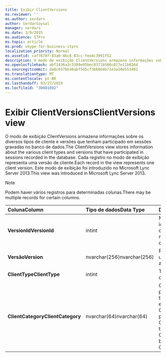 ```yaml
---
title: Exibir ClientVersions
ms.reviewer: ''
ms.author: serdars
author: SerdarSoysal
manager: serdars
ms.date: 3/9/2015
ms.audience: ITPro
ms.topic: article
ms.prod: skype-for-business-itpro
localization_priority: Normal
ms.assetid: caf7678f-83a0-46c8-83cc-fee4c3991f52
description: O modo de exibição ClientVersions armazena informações sobre os diversos tipos de cliente e versões que tenham participado em sessões gravadas no banco de dados. Cada registro no modo de exibição representa uma versão de cliente. Este modo de exibição foi introduzido no Microsoft Lync Server 2013.
ms.openlocfilehash: abf1436a2c3309e95bec8371b586c017e11b816d
ms.sourcegitcommit: da8c037bb30abf5d5cf3b60d4b71e3a10e553402
ms.translationtype: MT
ms.contentlocale: pt-BR
ms.lasthandoff: 03/27/2019
ms.locfileid: "30881692"
---
```

# <a name="clientversions-view"></a><span data-ttu-id="443c0-105">Exibir ClientVersions</span><span class="sxs-lookup"><span data-stu-id="443c0-105">ClientVersions view</span></span>
 
<span data-ttu-id="443c0-106">O modo de exibição ClientVersions armazena informações sobre os diversos tipos de cliente e versões que tenham participado em sessões gravadas no banco de dados.</span><span class="sxs-lookup"><span data-stu-id="443c0-106">The ClientVersions view stores information about the various client types and versions that have participated in sessions recorded in the database.</span></span> <span data-ttu-id="443c0-107">Cada registro no modo de exibição representa uma versão de cliente.</span><span class="sxs-lookup"><span data-stu-id="443c0-107">Each record in the view represents one client version.</span></span> <span data-ttu-id="443c0-108">Este modo de exibição foi introduzido no Microsoft Lync Server 2013.</span><span class="sxs-lookup"><span data-stu-id="443c0-108">This view was introduced in Microsoft Lync Server 2013.</span></span>
  
> [!NOTE]
> <span data-ttu-id="443c0-109">Podem haver vários registros para determinadas colunas.</span><span class="sxs-lookup"><span data-stu-id="443c0-109">There may be multiple records for certain columns.</span></span> 
  
|<span data-ttu-id="443c0-110">**Coluna**</span><span class="sxs-lookup"><span data-stu-id="443c0-110">**Column**</span></span>|<span data-ttu-id="443c0-111">**Tipo de dados**</span><span class="sxs-lookup"><span data-stu-id="443c0-111">**Data Type**</span></span>|<span data-ttu-id="443c0-112">**Detalhes**</span><span class="sxs-lookup"><span data-stu-id="443c0-112">**Details**</span></span>|
|:-----|:-----|:-----|
|<span data-ttu-id="443c0-113">**VersionId**</span><span class="sxs-lookup"><span data-stu-id="443c0-113">**VersionId**</span></span> <br/> |<span data-ttu-id="443c0-114">int</span><span class="sxs-lookup"><span data-stu-id="443c0-114">int</span></span>  <br/> |<span data-ttu-id="443c0-115">Número exclusivo identificando este tipo de cliente e versão.</span><span class="sxs-lookup"><span data-stu-id="443c0-115">Unique number identifying this client type and version.</span></span>  <br/> |
|<span data-ttu-id="443c0-116">**Versão**</span><span class="sxs-lookup"><span data-stu-id="443c0-116">**Version**</span></span> <br/> |<span data-ttu-id="443c0-117">nvarchar(256)</span><span class="sxs-lookup"><span data-stu-id="443c0-117">nvarchar(256)</span></span>  <br/> |<span data-ttu-id="443c0-118">Representa o agente de usuário.</span><span class="sxs-lookup"><span data-stu-id="443c0-118">Represents the user agent.</span></span>  <br/> |
|<span data-ttu-id="443c0-119">**ClientType**</span><span class="sxs-lookup"><span data-stu-id="443c0-119">**ClientType**</span></span> <br/> |<span data-ttu-id="443c0-120">int</span><span class="sxs-lookup"><span data-stu-id="443c0-120">int</span></span>  <br/> |<span data-ttu-id="443c0-121">Tipo de cliente.</span><span class="sxs-lookup"><span data-stu-id="443c0-121">Type of client.</span></span>  <br/> |
|<span data-ttu-id="443c0-122">**ClientCategory**</span><span class="sxs-lookup"><span data-stu-id="443c0-122">**ClientCategory**</span></span> <br/> |<span data-ttu-id="443c0-123">nvarchar(64)</span><span class="sxs-lookup"><span data-stu-id="443c0-123">nvarchar(64)</span></span>  <br/> |<span data-ttu-id="443c0-124">Categoria à qual o cliente pertencer a.</span><span class="sxs-lookup"><span data-stu-id="443c0-124">Category that the client belongs to.</span></span> <span data-ttu-id="443c0-125">Por exemplo, o cliente Conferencing_Attendant_1.0 pertence o CAA ClientCategory.</span><span class="sxs-lookup"><span data-stu-id="443c0-125">For example, the client Conferencing_Attendant_1.0 belongs to the ClientCategory CAA.</span></span>  <br/> |
   

